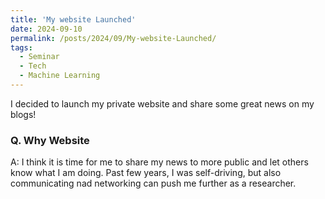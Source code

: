 ```yaml
---
title: 'My website Launched'
date: 2024-09-10
permalink: /posts/2024/09/My-website-Launched/
tags:
  - Seminar
  - Tech
  - Machine Learning
---
```


I decided to launch my private website and share some great news on my blogs!


### Q. Why Website

A: I think it is time for me to share my news to more public and let others know what I am doing. Past few years, I was self-driving, but also communicating nad networking can push me further as a researcher.
